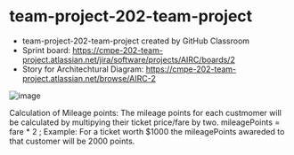 # team-project-202-team-project
- team-project-202-team-project created by GitHub Classroom
- Sprint board: https://cmpe-202-team-project.atlassian.net/jira/software/projects/AIRC/boards/2
- Story for Architechtural Diagram: https://cmpe-202-team-project.atlassian.net/browse/AIRC-2

![image](https://user-images.githubusercontent.com/70946588/137821414-61e3c34e-e065-4524-8d81-690a280773c3.png)


Calculation of Mileage points: The mileage points for each custmomer will be calculated by multipying their ticket price/fare by two.
mileagePoints = fare * 2 ; 
Example: For a ticket worth $1000 the mileagePoints awareded to that customer will be 2000 points.
